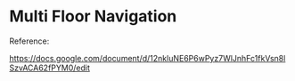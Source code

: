 # Multi Floor Navigation

Reference:

https://docs.google.com/document/d/12nkluNE6P6wPyz7WlJnhFc1fkVsn8lSzvACA62fPYM0/edit





